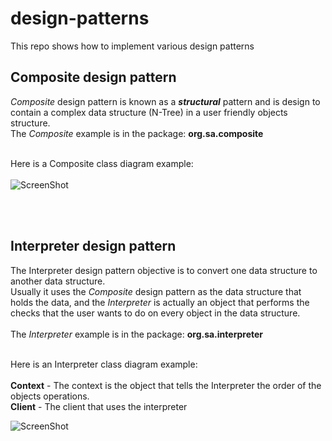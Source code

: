 design-patterns
===============

This repo shows how to implement various design patterns 

Composite design pattern
------------------------
<i>Composite</i> design pattern is known as a ***structural*** pattern and is design to contain a complex data structure 
(N-Tree) in a user friendly objects structure.<br/>
The <i>Composite</i> example is in the package: **org.sa.composite** <br/><br/>

Here is a Composite class diagram example: <br/><br/> 
![ScreenShot](https://raw.github.com/shai-amar/design-patterns/master/src/main/images/CompositeClassDiagram.jpg)

<br/><br/>

Interpreter design pattern
--------------------------
The Interpreter design pattern objective is to convert one data structure to another data structure.<br/>
Usually it uses the <i>Composite</i> design pattern as the data structure that holds the data, and the <i>Interpreter</i> 
is actually an object that performs the checks that the user wants to do on every object in the data structure.<br/><br/>
The <i>Interpreter</i> example is in the package: **org.sa.interpreter** <br/><br/>

Here is an Interpreter class diagram example: <br/><br/>
<b>Context</b> - The context is the object that tells the Interpreter the order of the objects operations.<br/>
<b>Client</b> - The client that uses the interpreter

![ScreenShot](https://raw.github.com/shai-amar/design-patterns/master/src/main/images/InterpreterClassDiagram.jpg)




